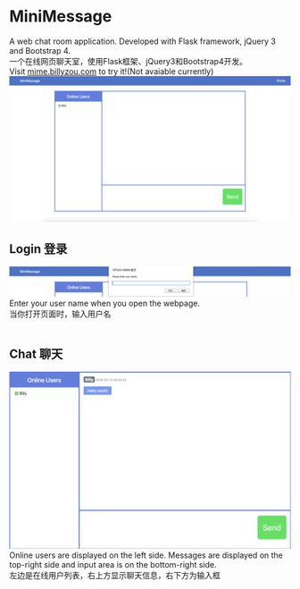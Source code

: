# MiniMessage
A web chat room application. Developed with Flask framework, jQuery 3 and Bootstrap 4.</br>
一个在线网页聊天室，使用Flask框架、jQuery3和Bootstrap4开发。</br>
Visit [mime.billyzou.com](http://mime.billyzou.com/) to try it!(Not avaiable currently)
![overview](https://github.com/DaKoala/MiniMessage/blob/master/screenshots/overview.png)

## Login 登录
![login](https://github.com/DaKoala/MiniMessage/blob/master/screenshots/enter.png)
Enter your user name when you open the webpage.</br>
当你打开页面时，输入用户名</br>
</br>

## Chat 聊天
![chat](https://github.com/DaKoala/MiniMessage/blob/master/screenshots/chat.png)
Online users are displayed on the left side. Messages are displayed on the top-right side and input area is on the bottom-right side.</br>
左边是在线用户列表，右上方显示聊天信息，右下方为输入框
